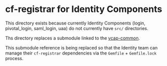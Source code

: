 # cf-registrar for Identity Components

This directory exists because currently Identity Components (login, pivotal_login, saml_login, uaa)
do not currently have `src/` directories.

Ths directory replaces a submodule linked to the [vcap-common](https://github.com/cloudfoundry/vcap-common).

This submodule reference is being replaced so that the Identity team can manage their `cf-registrar`
dependencies via the `Gemfile` + `Gemfile.lock` process.
